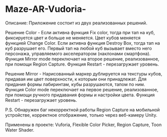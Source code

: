 # Maze-AR-Vudoria-
Описание: Приложение состоит из двух реализованных решений.

Решение Color - Если активна функция Fix color, тогда при тап на куб, фиксируется цвет и больше не меняется. Цвет кубов меняется функцией Change Color. 
Если активна функция Destroy Box, тогда тап на куб разрушает его. 
Первый тап на любой куб вызывает вместо него персонажа, управляемого акселератором (наклонами смартфона). 
Функция Mirror mode переключает на второе решение, реализованное, при помощи Region Capture.
Функция Restart - перезагружает уровень.

Решение Mirror - Нарисованный маркер дублируется на текстуры кубов, придавая им цвет поверхности, к которым они принадлежат. Для придания формы лабиринтам, кубы разрушаются, тапом по ним. 
Функция Color mode переключает на первое решение, реализованное, при помощи ручного придавания формы и настройки цвета.
Функция Restart - перезагружает уровень.

P.S. Обнаружен баг некорректной работы Region Capture на мобильной устройстве, корректное отображение, только через веб-камеру Unity. 

Применены в проекте: Vuforia, Flexible Color Picker, Region Capture, Toon Water Shader.
